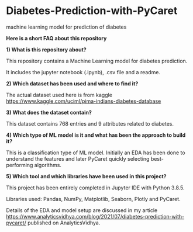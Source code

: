 # Diabetes-Prediction-with-PyCaret
machine learning model for prediction of diabetes

**Here is a short FAQ about this repository**

**1) What is this repository about?**

This repository contains a Machine Learning model for diabetes prediction.

It includes the jupyter notebook (.ipynb), .csv file and a readme.

**2) Which dataset has been used and where to find it?**

The actual dataset used here is from kaggle
https://www.kaggle.com/uciml/pima-indians-diabetes-database

**3) What does the dataset contain?**

This dataset contains 768 entries and 9 attributes related to diabetes.

**4) Which type of ML model is it and what has been the approach to build it?**

This is a classification type of ML model. Initially an EDA has been done to understand the features and later PyCaret quickly selecting best-performing algorithms. 

**5) Which tool and which libraries have been used in this project?**

This project has been entirely completed in Jupyter IDE with Python 3.8.5.

Libraries used: Pandas, NumPy, Matplotlib, Seaborn, Plotly and PyCaret.

Details of the EDA and model setup are discussed in my article https://www.analyticsvidhya.com/blog/2021/07/diabetes-prediction-with-pycaret/ published on AnalyticsVidhya.
